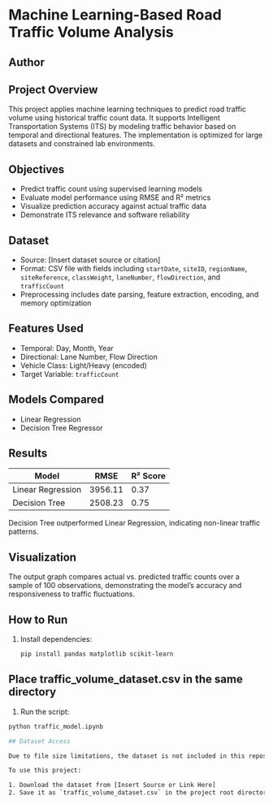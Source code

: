 # Machine Learning-Based Road Traffic Volume Analysis

## Author


## Project Overview
This project applies machine learning techniques to predict road traffic volume using historical traffic count data. It supports Intelligent Transportation Systems (ITS) by modeling traffic behavior based on temporal and directional features. The implementation is optimized for large datasets and constrained lab environments.

## Objectives
- Predict traffic count using supervised learning models
- Evaluate model performance using RMSE and R² metrics
- Visualize prediction accuracy against actual traffic data
- Demonstrate ITS relevance and software reliability

## Dataset
- Source: [Insert dataset source or citation]
- Format: CSV file with fields including `startDate`, `siteID`, `regionName`, `siteReference`, `classWeight`, `laneNumber`, `flowDirection`, and `trafficCount`
- Preprocessing includes date parsing, feature extraction, encoding, and memory optimization

## Features Used
- Temporal: Day, Month, Year
- Directional: Lane Number, Flow Direction
- Vehicle Class: Light/Heavy (encoded)
- Target Variable: `trafficCount`

## Models Compared
- Linear Regression
- Decision Tree Regressor

## Results
| Model              | RMSE     | R² Score |
|--------------------|----------|----------|
| Linear Regression  | 3956.11  | 0.37     |
| Decision Tree      | 2508.23  | 0.75     |

Decision Tree outperformed Linear Regression, indicating non-linear traffic patterns.

## Visualization
The output graph compares actual vs. predicted traffic counts over a sample of 100 observations, demonstrating the model’s accuracy and responsiveness to traffic fluctuations.

## How to Run
1. Install dependencies:
   ```bash
   pip install pandas matplotlib scikit-learn

## Place traffic_volume_dataset.csv in the same directory

1. Run the script:

```bash
python traffic_model.ipynb

## Dataset Access

Due to file size limitations, the dataset is not included in this repository.

To use this project:

1. Download the dataset from [Insert Source or Link Here]
2. Save it as `traffic_volume_dataset.csv` in the project root directory




